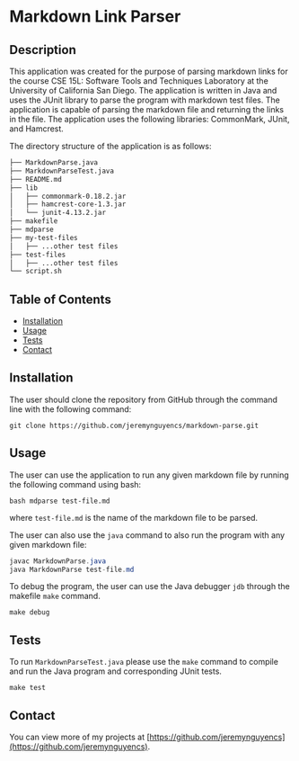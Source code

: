 # Markdown Link Parser

## Description

This application was created for the purpose of parsing markdown links for the course CSE 15L: Software Tools and Techniques Laboratory at the University of California San Diego. The application is written in Java and uses the JUnit library to parse the program with markdown test files. The application is capable of parsing the markdown file and returning the links in the file. The application uses the following libraries: CommonMark, JUnit, and Hamcrest.

The directory structure of the application is as follows:
```bash
├── MarkdownParse.java
├── MarkdownParseTest.java
├── README.md
├── lib
│   ├── commonmark-0.18.2.jar
│   ├── hamcrest-core-1.3.jar
│   └── junit-4.13.2.jar
├── makefile
├── mdparse
├── my-test-files
│   ├── ...other test files
├── test-files
│   ├── ...other test files
└── script.sh
```

## Table of Contents

- [Installation](#installation)
- [Usage](#usage)
- [Tests](#tests)
- [Contact](#contact)

## Installation

The user should clone the repository from GitHub through the command line with the following command:
```shell
git clone https://github.com/jeremynguyencs/markdown-parse.git
```

## Usage

The user can use the application to run any given markdown file by running the following command using bash:
```shell
bash mdparse test-file.md
```
where `test-file.md` is the name of the markdown file to be parsed.

The user can also use the `java` command to also run the program with any given markdown file:
```java
javac MarkdownParse.java
java MarkdownParse test-file.md
```

To debug the program, the user can use the Java debugger `jdb` through the makefile `make` command.
```shell
make debug
```

## Tests

To run `MarkdownParseTest.java` please use the `make` command to compile and run the Java program and corresponding JUnit tests.
```shell
make test
```

## Contact

You can view more of my projects at [https://github.com/jeremynguyencs](https://github.com/jeremynguyencs).
